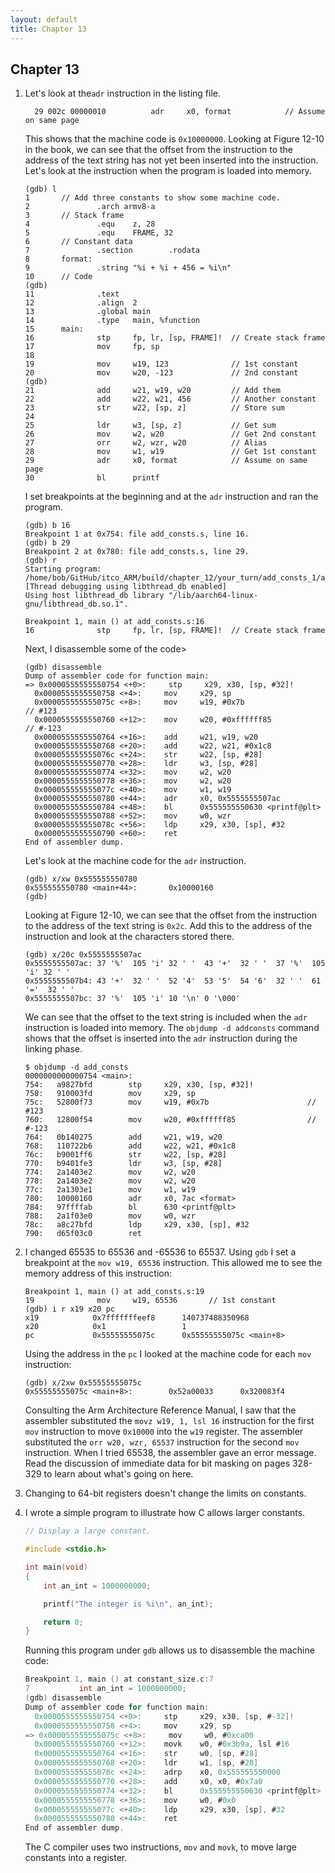 ```yaml
---
layout: default
title: Chapter 13
---
```


## Chapter 13

1.  Let's look at the`adr` instruction in the listing file.
    ```
      29 002c 00000010 	        adr     x0, format            // Assume on same page
    ```
    This shows that the machine code is `0x10000000`. Looking at Figure 12-10 in the book, we can see that the offset from the instruction to the address of the text string has not yet been inserted into the instruction. Let's look at the instruction when the program is loaded into memory.
    ```
    (gdb) l
    1       // Add three constants to show some machine code.
    2               .arch armv8-a
    3       // Stack frame
    4               .equ    z, 28
    5               .equ    FRAME, 32
    6       // Constant data 
    7               .section        .rodata
    8       format:
    9               .string "%i + %i + 456 = %i\n"
    10      // Code
    (gdb) 
    11              .text
    12              .align  2
    13              .global main
    14              .type   main, %function
    15      main:
    16              stp     fp, lr, [sp, FRAME]!  // Create stack frame
    17              mov     fp, sp
    18
    19              mov     w19, 123              // 1st constant
    20              mov     w20, -123             // 2nd constant
    (gdb) 
    21              add     w21, w19, w20         // Add them
    22              add     w22, w21, 456         // Another constant
    23              str     w22, [sp, z]          // Store sum
    24
    25              ldr     w3, [sp, z]           // Get sum
    26              mov     w2, w20               // Get 2nd constant
    27              orr     w2, wzr, w20          // Alias
    28              mov     w1, w19               // Get 1st constant
    29              adr     x0, format            // Assume on same page
    30              bl      printf
    ```
    I set breakpoints at the beginning and at the `adr` instruction and ran the program.
    ```
    (gdb) b 16
    Breakpoint 1 at 0x754: file add_consts.s, line 16.
    (gdb) b 29
    Breakpoint 2 at 0x780: file add_consts.s, line 29.
    (gdb) r
    Starting program: /home/bob/GitHub/itco_ARM/build/chapter_12/your_turn/add_consts_1/add_consts 
    [Thread debugging using libthread_db enabled]
    Using host libthread_db library "/lib/aarch64-linux-gnu/libthread_db.so.1".

    Breakpoint 1, main () at add_consts.s:16
    16              stp     fp, lr, [sp, FRAME]!  // Create stack frame
    ```
    Next, I disassemble some of the code>
    ```
    (gdb) disassemble
    Dump of assembler code for function main:
    => 0x0000555555550754 <+0>:     stp     x29, x30, [sp, #32]!
      0x0000555555550758 <+4>:     mov     x29, sp
      0x000055555555075c <+8>:     mov     w19, #0x7b                      // #123
      0x0000555555550760 <+12>:    mov     w20, #0xffffff85                // #-123
      0x0000555555550764 <+16>:    add     w21, w19, w20
      0x0000555555550768 <+20>:    add     w22, w21, #0x1c8
      0x000055555555076c <+24>:    str     w22, [sp, #28]
      0x0000555555550770 <+28>:    ldr     w3, [sp, #28]
      0x0000555555550774 <+32>:    mov     w2, w20
      0x0000555555550778 <+36>:    mov     w2, w20
      0x000055555555077c <+40>:    mov     w1, w19
      0x0000555555550780 <+44>:    adr     x0, 0x5555555507ac
      0x0000555555550784 <+48>:    bl      0x555555550630 <printf@plt>
      0x0000555555550788 <+52>:    mov     w0, wzr
      0x000055555555078c <+56>:    ldp     x29, x30, [sp], #32
      0x0000555555550790 <+60>:    ret
    End of assembler dump.
    ```
    Let's look at the machine code for the `adr` instruction.
    ```
    (gdb) x/xw 0x555555550780
    0x555555550780 <main+44>:       0x10000160
    (gdb) 
    ```
    Looking at Figure 12-10, we can see that the offset from the instruction to the address of the text string is `0x2c`. Add this to the address of the instruction and look at the characters stored there.
    ```
    (gdb) x/20c 0x5555555507ac
    0x5555555507ac: 37 '%'  105 'i' 32 ' '  43 '+'  32 ' '  37 '%'  105 'i' 32 ' '
    0x5555555507b4: 43 '+'  32 ' '  52 '4'  53 '5'  54 '6'  32 ' '  61 '='  32 ' '
    0x5555555507bc: 37 '%'  105 'i' 10 '\n' 0 '\000'
    ```
    We can see that the offset to the text string is included when the `adr` instruction is loaded into memory. The `objdump -d addconsts` command shows that the offset is inserted into the `adr` instruction during the linking phase.
    ```
    $ objdump -d add_consts
    0000000000000754 <main>:
    754:   a9827bfd        stp     x29, x30, [sp, #32]!
    758:   910003fd        mov     x29, sp
    75c:   52800f73        mov     w19, #0x7b                      // #123
    760:   12800f54        mov     w20, #0xffffff85                // #-123
    764:   0b140275        add     w21, w19, w20
    768:   110722b6        add     w22, w21, #0x1c8
    76c:   b9001ff6        str     w22, [sp, #28]
    770:   b9401fe3        ldr     w3, [sp, #28]
    774:   2a1403e2        mov     w2, w20
    778:   2a1403e2        mov     w2, w20
    77c:   2a1303e1        mov     w1, w19
    780:   10000160        adr     x0, 7ac <format>
    784:   97ffffab        bl      630 <printf@plt>
    788:   2a1f03e0        mov     w0, wzr
    78c:   a8c27bfd        ldp     x29, x30, [sp], #32
    790:   d65f03c0        ret
    ```
2.  I changed 65535 to 65536 and -65536 to 65537. Using `gdb` I set a breakpoint at the `mov w19, 65536` instruction. This allowed me to see the memory address of this instruction:
    ```
    Breakpoint 1, main () at add_consts.s:19
    19              mov     w19, 65536       // 1st constant
    (gdb) i r x19 x20 pc
    x19            0x7fffffffeef8      140737488350968
    x20            0x1                 1
    pc             0x55555555075c      0x55555555075c <main+8>
    ```
    Using the address in the `pc` I looked at the machine code for each `mov` instruction:
    ```
    (gdb) x/2xw 0x55555555075c
    0x55555555075c <main+8>:        0x52a00033      0x320083f4
    ```
    Consulting the Arm Architecture Reference Manual, I saw that the assembler substituted the `movz w19, 1, lsl 16` instruction for the first `mov` instruction to move `0x10000` into the `w19` register. The assembler substituted the `orr w20, wzr, 65537` instruction for the second `mov` instruction. When I tried 65538, the assembler gave an error message. Read the discussion of immediate data for bit masking on pages 328-329 to learn about what's going on here.

3.  Changing to 64-bit registers doesn't change the limits on constants.
4.  I wrote a simple program to illustrate how C allows larger constants.
    ```c
    // Display a large constant.

    #include <stdio.h>

    int main(void)
    {
        int an_int = 1000000000;

        printf("The integer is %i\n", an_int);

        return 0;
    }
    ```
    Running this program under `gdb` allows us to disassemble the machine code:
    ```c
    Breakpoint 1, main () at constant_size.c:7
    7           int an_int = 1000000000;
    (gdb) disassemble
    Dump of assembler code for function main:
      0x0000555555550754 <+0>:     stp     x29, x30, [sp, #-32]!
      0x0000555555550758 <+4>:     mov     x29, sp
    => 0x000055555555075c <+8>:     mov     w0, #0xca00                     // #51712
      0x0000555555550760 <+12>:    movk    w0, #0x3b9a, lsl #16
      0x0000555555550764 <+16>:    str     w0, [sp, #28]
      0x0000555555550768 <+20>:    ldr     w1, [sp, #28]
      0x000055555555076c <+24>:    adrp    x0, 0x555555550000
      0x0000555555550770 <+28>:    add     x0, x0, #0x7a0
      0x0000555555550774 <+32>:    bl      0x555555550630 <printf@plt>
      0x0000555555550778 <+36>:    mov     w0, #0x0                        // #0
      0x000055555555077c <+40>:    ldp     x29, x30, [sp], #32
      0x0000555555550780 <+44>:    ret
    End of assembler dump.
    ```
    The C compiler uses two instructions, `mov` and `movk`, to move large constants into a register.

